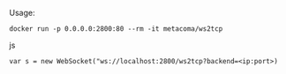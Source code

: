 Usage:

```
docker run -p 0.0.0.0:2800:80 --rm -it metacoma/ws2tcp
```

js 
```
var s = new WebSocket("ws://localhost:2800/ws2tcp?backend=<ip:port>)
```


